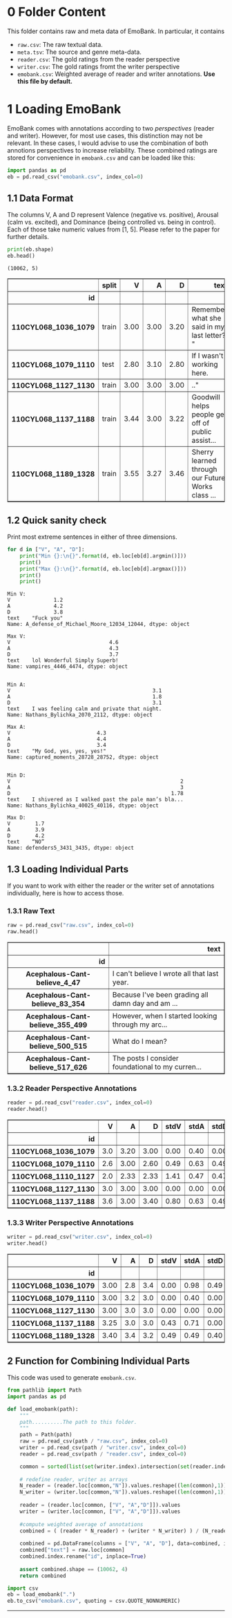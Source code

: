 # 0 Folder Content

This folder contains raw and meta data of EmoBank. In particular, it contains
* ```raw.csv```: The raw textual data.
* ```meta.tsv```: The source and genre meta-data.
* ```reader.csv```: The gold ratings from the reader perspective
* ```writer.csv```: The gold ratings fromt the writer perspective
* ```emobank.csv```: Weighted average of reader and writer annotations. **Use this file by default.**

# 1 Loading EmoBank

EmoBank comes with annotations according to two *perspectives* (reader and writer). However, for most use cases, this distinction may not be relevant. In these cases, I would advise to use the combination of both annotions perspectives to increase reliability. These combined ratings are stored for convenience in ```emobank.csv``` and can be loaded like this:


```python
import pandas as pd
eb = pd.read_csv("emobank.csv", index_col=0)
```

## 1.1 Data Format

The columns V, A and D represent Valence (negative vs. positive), Arousal (calm vs. excited), and Dominance (being controlled vs. being in control). Each of those take numeric values from [1, 5]. Please refer to the paper for further details.


```python
print(eb.shape)
eb.head()
```

    (10062, 5)





<div>
<style scoped>
    .dataframe tbody tr th:only-of-type {
        vertical-align: middle;
    }

    .dataframe tbody tr th {
        vertical-align: top;
    }

    .dataframe thead th {
        text-align: right;
    }
</style>
<table border="1" class="dataframe">
  <thead>
    <tr style="text-align: right;">
      <th></th>
      <th>split</th>
      <th>V</th>
      <th>A</th>
      <th>D</th>
      <th>text</th>
    </tr>
    <tr>
      <th>id</th>
      <th></th>
      <th></th>
      <th></th>
      <th></th>
      <th></th>
    </tr>
  </thead>
  <tbody>
    <tr>
      <th>110CYL068_1036_1079</th>
      <td>train</td>
      <td>3.00</td>
      <td>3.00</td>
      <td>3.20</td>
      <td>Remember what she said in my last letter? "</td>
    </tr>
    <tr>
      <th>110CYL068_1079_1110</th>
      <td>test</td>
      <td>2.80</td>
      <td>3.10</td>
      <td>2.80</td>
      <td>If I wasn't working here.</td>
    </tr>
    <tr>
      <th>110CYL068_1127_1130</th>
      <td>train</td>
      <td>3.00</td>
      <td>3.00</td>
      <td>3.00</td>
      <td>.."</td>
    </tr>
    <tr>
      <th>110CYL068_1137_1188</th>
      <td>train</td>
      <td>3.44</td>
      <td>3.00</td>
      <td>3.22</td>
      <td>Goodwill helps people get off of public assist...</td>
    </tr>
    <tr>
      <th>110CYL068_1189_1328</th>
      <td>train</td>
      <td>3.55</td>
      <td>3.27</td>
      <td>3.46</td>
      <td>Sherry learned through our Future Works class ...</td>
    </tr>
  </tbody>
</table>
</div>



##  1.2 Quick sanity check
Print most extreme sentences in either of three dimensions.


```python
for d in ["V", "A", "D"]:
    print("Min {}:\n{}".format(d, eb.loc[eb[d].argmin()]))
    print()
    print("Max {}:\n{}".format(d, eb.loc[eb[d].argmax()]))
    print()
    print()
```

    Min V:
    V              1.2
    A              4.2
    D              3.8
    text    "Fuck you"
    Name: A_defense_of_Michael_Moore_12034_12044, dtype: object
    
    Max V:
    V                                4.6
    A                                4.3
    D                                3.7
    text    lol Wonderful Simply Superb!
    Name: vampires_4446_4474, dtype: object
    
    
    Min A:
    V                                              3.1
    A                                              1.8
    D                                              3.1
    text    I was feeling calm and private that night.
    Name: Nathans_Bylichka_2070_2112, dtype: object
    
    Max A:
    V                            4.3
    A                            4.4
    D                            3.4
    text    "My God, yes, yes, yes!"
    Name: captured_moments_28728_28752, dtype: object
    
    
    Min D:
    V                                                       2
    A                                                       3
    D                                                    1.78
    text    I shivered as I walked past the pale man’s bla...
    Name: Nathans_Bylichka_40025_40116, dtype: object
    
    Max D:
    V        1.7
    A        3.9
    D        4.2
    text    “NO”
    Name: defenders5_3431_3435, dtype: object
    
    


## 1.3 Loading Individual Parts

If you want to work with either the reader or the writer set of annotations individually, here is how to access those.

### 1.3.1 Raw Text


```python
raw = pd.read_csv("raw.csv", index_col=0)
raw.head()
```




<div>
<style>
    .dataframe thead tr:only-child th {
        text-align: right;
    }

    .dataframe thead th {
        text-align: left;
    }

    .dataframe tbody tr th {
        vertical-align: top;
    }
</style>
<table border="1" class="dataframe">
  <thead>
    <tr style="text-align: right;">
      <th></th>
      <th>text</th>
    </tr>
    <tr>
      <th>id</th>
      <th></th>
    </tr>
  </thead>
  <tbody>
    <tr>
      <th>Acephalous-Cant-believe_4_47</th>
      <td>I can't believe I wrote all that last year.</td>
    </tr>
    <tr>
      <th>Acephalous-Cant-believe_83_354</th>
      <td>Because I've been grading all damn day and am ...</td>
    </tr>
    <tr>
      <th>Acephalous-Cant-believe_355_499</th>
      <td>However, when I started looking through my arc...</td>
    </tr>
    <tr>
      <th>Acephalous-Cant-believe_500_515</th>
      <td>What do I mean?</td>
    </tr>
    <tr>
      <th>Acephalous-Cant-believe_517_626</th>
      <td>The posts I consider foundational to my curren...</td>
    </tr>
  </tbody>
</table>
</div>



### 1.3.2 Reader Perspective Annotations


```python
reader = pd.read_csv("reader.csv", index_col=0)
reader.head()
```




<div>
<style>
    .dataframe thead tr:only-child th {
        text-align: right;
    }

    .dataframe thead th {
        text-align: left;
    }

    .dataframe tbody tr th {
        vertical-align: top;
    }
</style>
<table border="1" class="dataframe">
  <thead>
    <tr style="text-align: right;">
      <th></th>
      <th>V</th>
      <th>A</th>
      <th>D</th>
      <th>stdV</th>
      <th>stdA</th>
      <th>stdD</th>
      <th>N</th>
    </tr>
    <tr>
      <th>id</th>
      <th></th>
      <th></th>
      <th></th>
      <th></th>
      <th></th>
      <th></th>
      <th></th>
    </tr>
  </thead>
  <tbody>
    <tr>
      <th>110CYL068_1036_1079</th>
      <td>3.0</td>
      <td>3.20</td>
      <td>3.00</td>
      <td>0.00</td>
      <td>0.40</td>
      <td>0.00</td>
      <td>5</td>
    </tr>
    <tr>
      <th>110CYL068_1079_1110</th>
      <td>2.6</td>
      <td>3.00</td>
      <td>2.60</td>
      <td>0.49</td>
      <td>0.63</td>
      <td>0.49</td>
      <td>5</td>
    </tr>
    <tr>
      <th>110CYL068_1110_1127</th>
      <td>2.0</td>
      <td>2.33</td>
      <td>2.33</td>
      <td>1.41</td>
      <td>0.47</td>
      <td>0.47</td>
      <td>3</td>
    </tr>
    <tr>
      <th>110CYL068_1127_1130</th>
      <td>3.0</td>
      <td>3.00</td>
      <td>3.00</td>
      <td>0.00</td>
      <td>0.00</td>
      <td>0.00</td>
      <td>2</td>
    </tr>
    <tr>
      <th>110CYL068_1137_1188</th>
      <td>3.6</td>
      <td>3.00</td>
      <td>3.40</td>
      <td>0.80</td>
      <td>0.63</td>
      <td>0.49</td>
      <td>5</td>
    </tr>
  </tbody>
</table>
</div>



### 1.3.3 Writer Perspective Annotations


```python
writer = pd.read_csv("writer.csv", index_col=0)
writer.head()
```




<div>
<style>
    .dataframe thead tr:only-child th {
        text-align: right;
    }

    .dataframe thead th {
        text-align: left;
    }

    .dataframe tbody tr th {
        vertical-align: top;
    }
</style>
<table border="1" class="dataframe">
  <thead>
    <tr style="text-align: right;">
      <th></th>
      <th>V</th>
      <th>A</th>
      <th>D</th>
      <th>stdV</th>
      <th>stdA</th>
      <th>stdD</th>
      <th>N</th>
    </tr>
    <tr>
      <th>id</th>
      <th></th>
      <th></th>
      <th></th>
      <th></th>
      <th></th>
      <th></th>
      <th></th>
    </tr>
  </thead>
  <tbody>
    <tr>
      <th>110CYL068_1036_1079</th>
      <td>3.00</td>
      <td>2.8</td>
      <td>3.4</td>
      <td>0.00</td>
      <td>0.98</td>
      <td>0.49</td>
      <td>5</td>
    </tr>
    <tr>
      <th>110CYL068_1079_1110</th>
      <td>3.00</td>
      <td>3.2</td>
      <td>3.0</td>
      <td>0.00</td>
      <td>0.40</td>
      <td>0.00</td>
      <td>5</td>
    </tr>
    <tr>
      <th>110CYL068_1127_1130</th>
      <td>3.00</td>
      <td>3.0</td>
      <td>3.0</td>
      <td>0.00</td>
      <td>0.00</td>
      <td>0.00</td>
      <td>5</td>
    </tr>
    <tr>
      <th>110CYL068_1137_1188</th>
      <td>3.25</td>
      <td>3.0</td>
      <td>3.0</td>
      <td>0.43</td>
      <td>0.71</td>
      <td>0.00</td>
      <td>4</td>
    </tr>
    <tr>
      <th>110CYL068_1189_1328</th>
      <td>3.40</td>
      <td>3.4</td>
      <td>3.2</td>
      <td>0.49</td>
      <td>0.49</td>
      <td>0.40</td>
      <td>5</td>
    </tr>
  </tbody>
</table>
</div>



## 2 Function for Combining Individual Parts

This code was used to generate ```emobank.csv```.


```python
from pathlib import Path
import pandas as pd

def load_emobank(path):
    """
    path..........The path to this folder.
    """
    path = Path(path)
    raw = pd.read_csv(path / "raw.csv", index_col=0)
    writer = pd.read_csv(path / "writer.csv", index_col=0)
    reader = pd.read_csv(path / "reader.csv", index_col=0)

    common = sorted(list(set(writer.index).intersection(set(reader.index))))
    
    # redefine reader, writer as arrays
    N_reader = (reader.loc[common,"N"]).values.reshape((len(common),1))
    N_writer = (writer.loc[common,"N"]).values.reshape((len(common),1))
    
    reader = (reader.loc[common, ["V", "A","D"]]).values
    writer = (writer.loc[common, ["V", "A","D"]]).values
     
    #compute weighted average of annotations
    combined = ( (reader * N_reader) + (writer * N_writer) ) / (N_reader + N_writer)
    
    combined = pd.DataFrame(columns = ["V", "A", "D"], data=combined, index=common).round(2)
    combined["text"] = raw.loc[common]
    combined.index.rename("id", inplace=True)
    
    assert combined.shape == (10062, 4)
    return combined
```


```python
import csv
eb = load_emobank(".")
eb.to_csv("emobank.csv", quoting = csv.QUOTE_NONNUMERIC)
```

----
